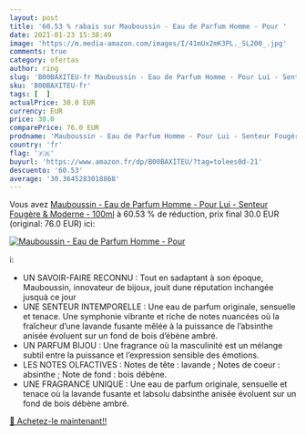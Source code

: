```yaml
---
layout: post
title: '60.53 % rabais sur Mauboussin - Eau de Parfum Homme - Pour '
date: 2021-01-23 15:38:49
image: 'https://m.media-amazon.com/images/I/41mUx2mK3PL._SL200_.jpg'
comments: true
category: ofertas
author: ring
slug: 'B00BAXITEU-fr Mauboussin - Eau de Parfum Homme - Pour Lui - Senteur...'
sku: 'B00BAXITEU-fr'
tags: [  ]
actualPrice: 30.0 EUR
currency: EUR
price: 30.0
comparePrice: 76.0 EUR
prodname: 'Mauboussin - Eau de Parfum Homme - Pour Lui - Senteur Fougère & Moderne - 100ml'
country: 'fr'
flag: '🇫🇷'
buyurl: 'https://www.amazon.fr/dp/B00BAXITEU/?tag=tolees0d-21'
descuento: '60.53'
average: '30.3645283018868'
---
```


Vous avez [Mauboussin - Eau de Parfum Homme - Pour Lui - Senteur Fougère & Moderne - 100ml](https://www.amazon.fr/dp/B00BAXITEU/?tag=tolees0d-21)  à  60.53 % de réduction, prix final  30.0 EUR (original: 76.0 EUR) ici:

[![Mauboussin - Eau de Parfum Homme - Pour ](https://m.media-amazon.com/images/I/41mUx2mK3PL._SL200_.jpg)](https://www.amazon.fr/dp/B00BAXITEU/?tag=tolees0d-21)

ℹ️:

- UN SAVOIR-FAIRE RECONNU : Tout en sadaptant à son époque, Mauboussin, innovateur de bijoux, jouit dune réputation inchangée jusquà ce jour
- UNE SENTEUR INTEMPORELLE : Une eau de parfum originale, sensuelle et tenace. Une symphonie vibrante et riche de notes nuancées où la fraîcheur d’une lavande fusante mêlée à la puissance de l’absinthe anisée évoluent sur un fond de bois d’ébène ambré.
- UN PARFUM BIJOU : Une fragrance où la masculinité est un mélange subtil entre la puissance et l’expression sensible des émotions.
- LES NOTES OLFACTIVES : Notes de tête : lavande ; Notes de coeur : absinthe ; Note de fond : bois débène.
- UNE FRAGRANCE UNIQUE : Une eau de parfum originale, sensuelle et tenace où la lavande fusante et labsolu dabsinthe anisée évoluent sur un fond de bois débène ambré.

[🛒 Achetez-le maintenant!!](https://www.amazon.fr/dp/B00BAXITEU/?tag=tolees0d-21)
